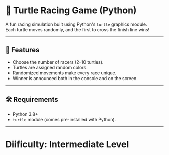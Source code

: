 # 🐢 Turtle Racing Game (Python)

A fun racing simulation built using Python's `turtle` graphics module.  
Each turtle moves randomly, and the first to cross the finish line wins!  

---

## 📌 Features
- Choose the number of racers (2–10 turtles).
- Turtles are assigned random colors.
- Randomized movements make every race unique.
- Winner is announced both in the console and on the screen.

---

## 🛠 Requirements
- Python 3.8+
- `turtle` module (comes pre-installed with Python).

---
# Diificulty: Intermediate Level
